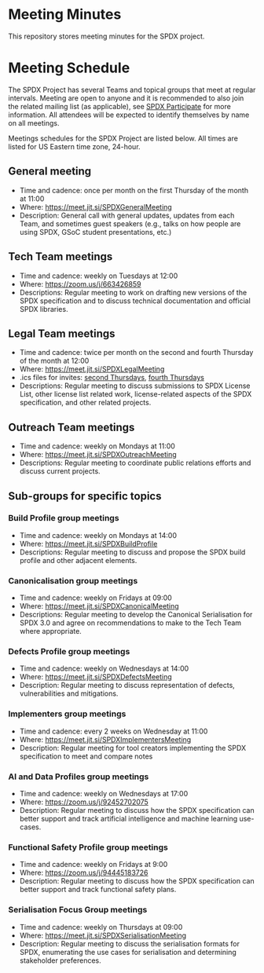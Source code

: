 # Meeting Minutes
This repository stores meeting minutes for the SPDX project.

# Meeting Schedule

The SPDX Project has several Teams and topical groups that meet at regular intervals. Meeting are open to anyone and it is recommended to also join the related mailing list (as applicable), see [SPDX Participate](https://spdx.dev/participate/) for more information. All attendees will be expected to identify themselves by name on all meetings.

Meetings schedules for the SPDX Project are listed below. All times are listed for US Eastern time zone, 24-hour.

## General meeting
* Time and cadence: once per month on the first Thursday of the month at 11:00
* Where: <https://meet.jit.si/SPDXGeneralMeeting>
* Description: General call with general updates, updates from each Team, and sometimes guest speakers (e.g., talks on how people are using SPDX, GSoC student presentations, etc.)

## Tech Team meetings
* Time and cadence: weekly on Tuesdays at 12:00
* Where: <https://zoom.us/j/663426859>
* Descriptions: Regular meeting to work on drafting new versions of the SPDX specification and to discuss technical documentation and official SPDX libraries.

## Legal Team meetings
* Time and cadence: twice per month on the second and fourth Thursday of the month at 12:00
* Where: <https://meet.jit.si/SPDXLegalMeeting>
* .ics files for invites: [second Thursdays](./invites/spdx-legal-2023-second-thursdays.ics), [fourth Thursdays](./invites/spdx-legal-2023-fourth-thursdays.ics)
* Descriptions: Regular meeting to discuss submissions to SPDX License List, other license list related work, license-related aspects of the SPDX specification, and other related projects.

## Outreach Team meetings
* Time and cadence: weekly on Mondays at 11:00
* Where: <https://meet.jit.si/SPDXOutreachMeeting>
* Descriptions: Regular meeting to coordinate public relations efforts and discuss current projects.

## Sub-groups for specific topics
### Build Profile group meetings
* Time and cadence: weekly on Mondays at 14:00
* Where: <https://meet.jit.si/SPDXBuildProfile>
* Descriptions: Regular meeting to discuss and propose the SPDX build profile and other adjacent elements.

### Canonicalisation group meetings
* Time and cadence: weekly on Fridays at 09:00
* Where: <https://meet.jit.si/SPDXCanonicalMeeting>
* Descriptions: Regular meeting to develop the Canonical Serialisation for SPDX 3.0 and agree on recommendations to make to the Tech Team where appropriate.

### Defects Profile group meetings
* Time and cadence: weekly on Wednesdays at 14:00
* Where: https://meet.jit.si/SPDXDefectsMeeting
* Description: Regular meeting to discuss representation of defects, vulnerabilities and mitigations.

### Implementers group meetings
* Time and cadence: every 2 weeks on Wednesday at 11:00
* Where: https://meet.jit.si/SPDXImplementersMeeting
* Description: Regular meeting for tool creators implementing the SPDX specification to meet and compare notes

### AI and Data Profiles group meetings
* Time and cadence: weekly on Wednesdays at 17:00
* Where: https://zoom.us/j/92452702075
* Description: Regular meeting to discuss how the SPDX specification can better support and track artificial intelligence and machine learning use-cases.

### Functional Safety Profile group meetings
* Time and cadence: weekly on Fridays at 9:00
* Where:  https://zoom.us/j/94445183726
* Description: Regular meeting to discuss how the SPDX specification can better support and track functional safety plans.

### Serialisation Focus Group meetings
* Time and cadence: weekly on Thursdays at 09:00
* Where: https://meet.jit.si/SPDXSerialisationMeeting
* Description: Regular meeting to discuss the serialisation formats for SPDX, enumerating the use cases for serialisation and determining stakeholder preferences.
